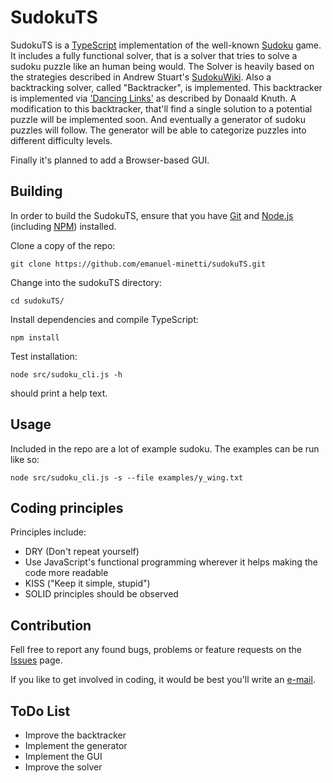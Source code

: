 # SudokuTS
SudokuTS is a [TypeScript](https://www.typescriptlang.org/) implementation of the well-known
[Sudoku](https://en.wikipedia.org/wiki/Sudoku) game. It includes  a fully functional solver,
that is a solver that tries to solve a sudoku puzzle like an human being would. The Solver
is heavily based on the strategies described
in Andrew Stuart's [SudokuWiki](http://www.sudokuwiki.org/sudoku.htm).
Also a backtracking solver, called "Backtracker", is implemented. This backtracker is implemented
via ['Dancing Links'](http://lanl.arxiv.org/pdf/cs/0011047) as described by Donaald Knuth.
A modification to this backtracker, that'll find a single solution to a potential puzzle
will be implemented soon. And eventually a generator of sudoku puzzles will follow.
The generator will be able to categorize puzzles into different difficulty levels.

Finally it's planned to add a Browser-based GUI.

## Building
In order to build the SudokuTS, ensure that you have [Git](https://git-scm.com/downloads)
and [Node.js](https://nodejs.org/) (including [NPM](https://www.npmjs.com/)) installed.

Clone a copy of the repo:
    
    git clone https://github.com/emanuel-minetti/sudokuTS.git
Change into the sudokuTS directory:

    cd sudokuTS/
Install dependencies and compile TypeScript:    

    npm install
Test installation:

    node src/sudoku_cli.js -h
should print a help text.

## Usage

Included in the repo are a lot of example sudoku. The examples can be run like so:

    node src/sudoku_cli.js -s --file examples/y_wing.txt
    
## Coding principles

Principles include:
 - DRY (Don't repeat yourself)
 - Use JavaScript's functional programming wherever it helps making the code more readable 
 - KISS ("Keep it simple, stupid")
 - SOLID principles should be observed

## Contribution
Fell free to report any found bugs, problems or feature requests on the
[Issues](https://github.com/emanuel-minetti/sudokuTS/issues) page.

If you like to get involved in coding, it would be best you'll write an [e-mail](mailto:e.minetti@posteo.de). 


## ToDo List
- Improve the backtracker
- Implement the generator
- Implement the GUI
- Improve the solver
